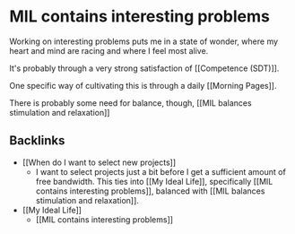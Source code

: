 # MIL contains interesting problems
Working on interesting problems puts me in a state of wonder, where my heart and mind are racing and where I feel most alive.

It's probably through a very strong satisfaction of [[Competence (SDT)]].

One specific way of cultivating this is through a daily [[Morning Pages]].

There is probably some need for balance, though, [[MIL balances stimulation and relaxation]]

## Backlinks
* [[When do I want to select new projects]]
	* I want to select projects just a bit before I get a sufficient amount of free bandwidth. This ties into [[My Ideal Life]], specifically [[MIL contains interesting problems]], balanced with [[MIL balances stimulation and relaxation]].
* [[My Ideal Life]]
	* [[MIL contains interesting problems]]

<!-- #Life -->

<!-- {BearID:5A512ACB-D876-4CD3-AF93-7B0D9C0DAB7F-15756-0000130414A2511C} -->

